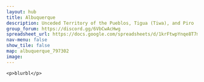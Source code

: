 ```yaml
---
layout: hub
title: Albuquerque
description: Unceded Territory of the Pueblos, Tigua (Tiwa), and Piro
group_forum: https://discord.gg/6VbCwAcHwg
spreadsheet_url: https://docs.google.com/spreadsheets/d/1krFtwpYnqe8T7mCaAVJzsqxe_CYDAIbQKwoLMMPZc3k/gviz/tq?tqx=out:json&sheet=albuquerque
nav-menu: false
show_tile: false
map: albuquerque_797302
image: 
---
```

    
    <p>blurbl</p>